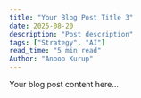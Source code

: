 ```yaml
---
title: "Your Blog Post Title 3"
date: 2025-08-20
description: "Post description"
tags: ["Strategy", "AI"]
read_time: "5 min read"
Author: "Anoop Kurup"
---
```


Your blog post content here...